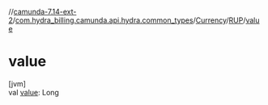 //[camunda-7.14-ext-2](../../../../index.md)/[com.hydra_billing.camunda.api.hydra.common_types](../../index.md)/[Currency](../index.md)/[RUP](index.md)/[value](value.md)

# value

[jvm]\
val [value](value.md): Long
